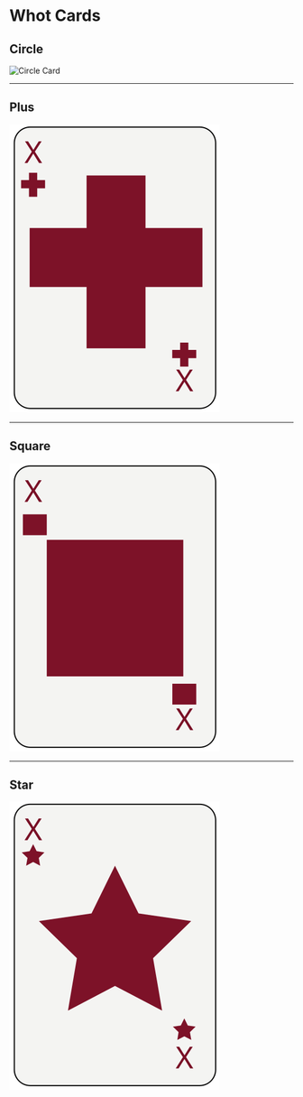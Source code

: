 # Whot Cards

## Circle

<img class="img-view" data-image="https://raw.githubusercontent.com/mykeels/whot-cards/h/card-circle.svg" data-encode="true" alt="Circle Card">

---

## Plus

<img src="https://raw.githubusercontent.com/mykeels/whot-cards/h/card-plus.svg" alt="Plus Card">

---

## Square

<img src="https://raw.githubusercontent.com/mykeels/whot-cards/h/card-square.svg" alt="Square Card">

---

## Star

<img src="https://raw.githubusercontent.com/mykeels/whot-cards/h/card-star.svg" alt="Star Card">